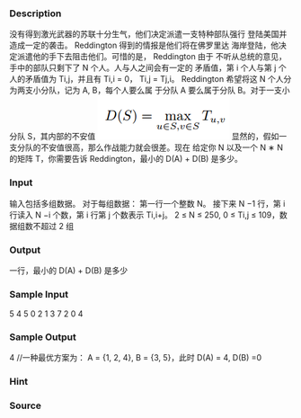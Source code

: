 
### Description
没有得到激光武器的苏联十分生气，他们决定派遣一支特种部队强行
登陆美国并造成一定的袭击。 Reddington 得到的情报是他们将在佛罗里达
海岸登陆，他决定派遣他的手下去阻击他们。可惜的是， Reddington 由于
不听从总统的意见，手中的部队只剩下了 N 个人。人与人之间会有一定的
矛盾值，第 i 个人与第 j 个人的矛盾值为 Ti,j，并且有 Ti,i = 0， Ti,j = Tj,i。
Reddington 希望将这 N 个人分为两支小分队，记为 A, B，每个人要么属
于分队 A 要么属于分队 B。对于一支小分队 S，其内部的不安值
![](/JudgeOnline/upload/201608/1111(1).png)
显然的，假如一支分队的不安值很高，那么作战能力就会很差。现在
给定你 N 以及一个 N ∗ N 的矩阵 T，你需要告诉 Reddington，最小的
D(A) + D(B) 是多少。


### Input
输入包括多组数据。
对于每组数据：
第一行一个整数 N。
接下来 N −1 行，第 i 行读入 N −i 个数，第 i 行第 j 个数表示 Ti,i+j。
2 ≤ N ≤ 250, 0 ≤ Ti,j ≤ 109，数据组数不超过 2 组



### Output
一行，最小的 D(A) + D(B) 是多少


### Sample Input
5
4 5 0 2
1 3 7
2 0
4
### Sample Output
4
//一种最优方案为： A = {1, 2, 4}, B = {3, 5}，此时 D(A) = 4, D(B) =0
### Hint

### Source

